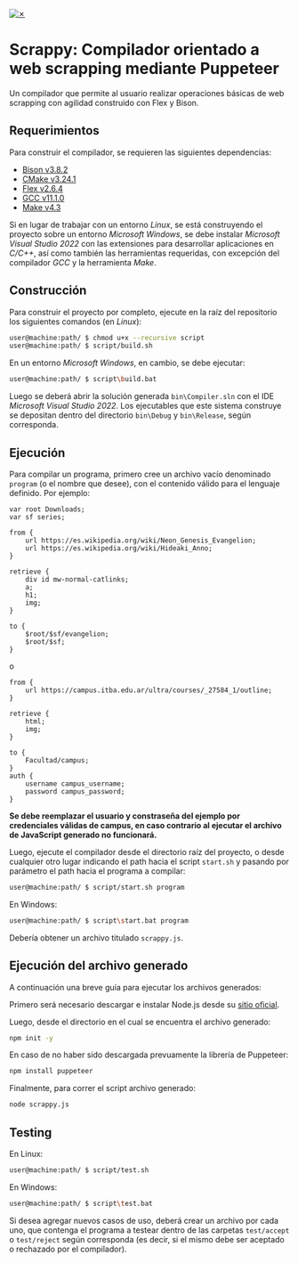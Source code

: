 [![✗](https://img.shields.io/badge/Release-v0.3.0-ffb600.svg?style=for-the-badge)](https://github.com/agustin-golmar/Flex-Bison-Compiler/releases)

# Scrappy: Compilador orientado a web scrapping mediante Puppeteer

Un compilador que permite al usuario realizar operaciones básicas de web scrapping con agilidad construido con Flex y Bison.

## Requerimientos

Para construir el compilador, se requieren las siguientes dependencias:

* [Bison v3.8.2](https://www.gnu.org/software/bison/)
* [CMake v3.24.1](https://cmake.org/)
* [Flex v2.6.4](https://github.com/westes/flex)
* [GCC v11.1.0](https://gcc.gnu.org/)
* [Make v4.3](https://www.gnu.org/software/make/)

Si en lugar de trabajar con un entorno _Linux_, se está construyendo el proyecto sobre un entorno _Microsoft Windows_, se debe instalar _Microsoft Visual Studio 2022_ con las extensiones para desarrollar aplicaciones en _C/C++_, así como también las herramientas requeridas, con excepción del compilador _GCC_ y la herramienta _Make_.

## Construcción

Para construir el proyecto por completo, ejecute en la raíz del repositorio los siguientes comandos (en _Linux_):

```bash
user@machine:path/ $ chmod u+x --recursive script
user@machine:path/ $ script/build.sh
```

En un entorno _Microsoft Windows_, en cambio, se debe ejecutar:

```bash
user@machine:path/ $ script\build.bat
```

Luego se deberá abrir la solución generada `bin\Compiler.sln` con el IDE _Microsoft Visual Studio 2022_. Los ejecutables que este sistema construye se depositan dentro del directorio `bin\Debug` y `bin\Release`, según corresponda.

## Ejecución

Para compilar un programa, primero cree un archivo vacío denominado `program` (o el nombre que desee), con el contenido válido para el lenguaje definido. Por ejemplo:

```
var root Downloads;
var sf series;

from { 
    url https://es.wikipedia.org/wiki/Neon_Genesis_Evangelion; 
    url https://es.wikipedia.org/wiki/Hideaki_Anno;
}

retrieve { 
    div id mw-normal-catlinks;
    a;
    h1;
    img;
}

to { 
    $root/$sf/evangelion;
    $root/$sf; 
}
```

o

```
from { 
    url https://campus.itba.edu.ar/ultra/courses/_27584_1/outline;
}

retrieve { 
    html;
    img;
}

to { 
    Facultad/campus;
}
auth {
    username campus_username;
    password campus_password;
}
```

**Se debe reemplazar el usuario y constraseña del ejemplo por credenciales válidas de campus, en caso contrario al ejecutar el archivo de JavaScript generado no funcionará.**

Luego, ejecute el compilador desde el directorio raíz del proyecto, o desde cualquier otro lugar indicando el path hacia el script `start.sh` y pasando por parámetro el path hacia el programa a compilar:

```bash
user@machine:path/ $ script/start.sh program
```

En Windows:

```bash
user@machine:path/ $ script\start.bat program
```

Debería obtener un archivo titulado `scrappy.js`.

## Ejecución del archivo generado

A continuación una breve guía para ejecutar los archivos generados:

Primero será necesario descargar e instalar Node.js desde su [sitio oficial](https://nodejs.org/en).

Luego, desde el directorio en el cual se encuentra el archivo generado:

```bash
npm init -y
```

En caso de no haber sido descargada prevuamente la librería de Puppeteer:

```bash
npm install puppeteer
```

Finalmente, para correr el script archivo generado:

```bash
node scrappy.js
```

## Testing

En Linux:

```bash
user@machine:path/ $ script/test.sh
```

En Windows:

```bash
user@machine:path/ $ script\test.bat
```

Si desea agregar nuevos casos de uso, deberá crear un archivo por cada uno, que contenga el programa a testear dentro de las carpetas `test/accept` o `test/reject` según corresponda (es decir, si el mismo debe ser aceptado o rechazado por el compilador).